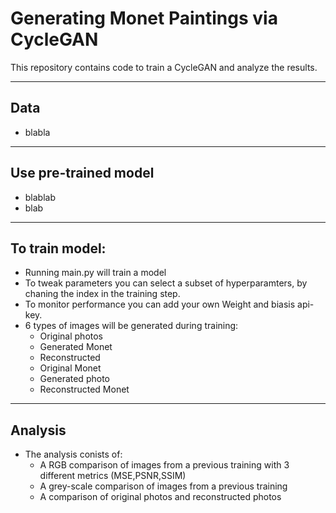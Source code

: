 # Generating Monet Paintings via CycleGAN
This repository contains code to train a CycleGAN and analyze the results.

-----------
## Data 
- blabla
--------

## Use pre-trained model
- blablab
- blab
--------
## To train model: 
- Running main.py will train a model
- To tweak parameters you can select a subset of hyperparamters, by chaning the 
  index in the training step. 
- To monitor performance you can add your own Weight and biasis api-key. 
- 6 types of images will be generated during training:
  - Original photos
  - Generated Monet
  - Reconstructed 
  - Original Monet
  - Generated photo
  - Reconstructed Monet


-------
## Analysis
- The analysis conists of: 
  - A RGB comparison of images from a previous training with 3 different metrics 
    (MSE,PSNR,SSIM)
  - A grey-scale comparison of images from a previous training
  - A comparison of original photos and reconstructed photos 
